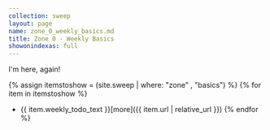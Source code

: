 ```yaml
---
collection: sweep
layout: page
name: zone_0_weekly_basics.md
title: Zone 0 - Weekly Basics
showonindexas: full
---
```


I'm here, again!

{% assign itemstoshow = (site.sweep | where: "zone" , "basics") %}
{% for item in itemstoshow %}
* {{ item.weekly_todo_text }}[more]({{ item.url | relative_url }})
{% endfor %}
